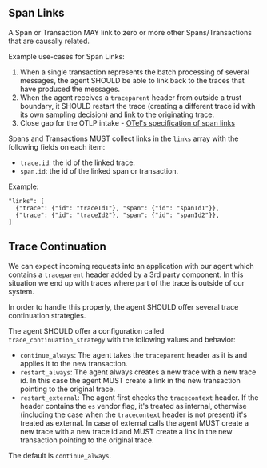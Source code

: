 ## Span Links

A Span or Transaction MAY link to zero or more other Spans/Transactions that are causally related.

Example use-cases for Span Links:

1. When a single transaction represents the batch processing of several messages, the agent SHOULD be able to link back to the traces that have produced the messages.
2. When the agent receives a `traceparent` header from outside a trust boundary, it SHOULD restart the trace (creating a different trace id with its own sampling decision) and link to the originating trace.
3. Close gap for the OTLP intake - [OTel's specification of span links](https://github.com/open-telemetry/opentelemetry-specification/blob/main/specification/overview.md#links-between-spans)

Spans and Transactions MUST collect links in the `links` array with the following fields on each item:
- `trace.id`: the id of the linked trace.
- `span.id`: the id of the linked span or transaction.

Example:

```
"links": [
  {"trace": {"id": "traceId1"}, "span": {"id": "spanId1"}},
  {"trace": {"id": "traceId2"}, "span": {"id": "spanId2"}},
]
```

## Trace Continuation

We can expect incoming requests into an application with our agent which contains a `traceparent` header added by a 3rd party component. In this situation we end up with traces where part of the trace is outside of our system.

In order to handle this properly, the agent SHOULD offer several trace continuation strategies.

The agent SHOULD offer a configuration called `trace_continuation_strategy` with the following values and behavior:

- `continue_always`: The agent takes the `traceparent` header as it is and applies it to the new transaction.
- `restart_always`: The agent always creates a new trace with a new trace id. In this case the agent MUST create a link in the new transaction pointing to the original trace.
- `restart_external`: The agent first checks the `tracecontext` header. If the header contains the `es` vendor flag, it's treated as internal, otherwise (including the case when the `tracecontext` header is not present) it's treated as external. In case of external calls the agent MUST create a new trace with a new trace id and MUST create a link in the new transaction pointing to the original trace.

The default is `continue_always`. 